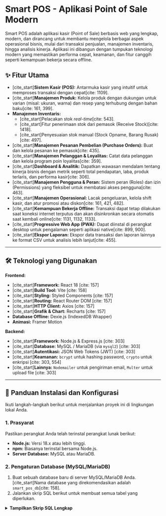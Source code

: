 # Smart POS - Aplikasi Point of Sale Modern

Smart POS adalah aplikasi kasir (Point of Sale) berbasis web yang lengkap, modern, dan dirancang untuk membantu mengelola berbagai aspek operasional bisnis, mulai dari transaksi penjualan, manajemen inventaris, hingga analisis kinerja. Aplikasi ini dibangun dengan tumpukan teknologi modern yang memastikan performa cepat, keamanan, dan fitur canggih seperti kemampuan bekerja secara offline.

## ✨ Fitur Utama

-   [cite_start]**Sistem Kasir (POS):** Antarmuka kasir yang intuitif untuk memproses transaksi dengan cepat[cite: 1109].
-   [cite_start]**Manajemen Produk:** Kelola produk dengan dukungan untuk varian (misal: ukuran, warna) dan resep yang terhubung dengan bahan baku[cite: 161, 399].
-   **Manajemen Inventaris:**
    -   [cite_start]Pelacakan stok *real-time*[cite: 543].
    -   [cite_start]Fitur penerimaan stok dari pemasok (Receive Stock)[cite: 1418].
    -   [cite_start]Penyesuaian stok manual (Stock Opname, Barang Rusak)[cite: 497].
-   [cite_start]**Manajemen Pesanan Pembelian (Purchase Orders):** Buat dan kelola pesanan ke pemasok[cite: 435].
-   [cite_start]**Manajemen Pelanggan & Loyalitas:** Catat data pelanggan dan kelola program poin loyalitas[cite: 359].
-   [cite_start]**Dashboard & Analitik:** Dapatkan wawasan mendalam tentang kinerja bisnis dengan metrik seperti total pendapatan, laba, produk terlaris, dan performa kasir[cite: 306].
-   [cite_start]**Manajemen Pengguna & Peran:** Sistem peran (Roles) dan izin (Permissions) yang fleksibel untuk membatasi akses pengguna[cite: 463].
-   [cite_start]**Manajemen Operasional:** Lacak pengeluaran, kelola shift kasir, dan atur promosi atau diskon[cite: 161, 421, 482].
-   [cite_start]**Kemampuan Bekerja Offline:** Transaksi dapat tetap dilakukan saat koneksi internet terputus dan akan disinkronkan secara otomatis saat kembali online[cite: 1131, 1132, 1133].
-   [cite_start]**Progressive Web App (PWA):** Dapat diinstal di perangkat desktop untuk pengalaman seperti aplikasi native[cite: 899, 900].
-   [cite_start]**Ekspor Laporan:** Ekspor data transaksi dan laporan lainnya ke format CSV untuk analisis lebih lanjut[cite: 455].

---

## 🛠️ Teknologi yang Digunakan

**Frontend:**
* [cite_start]**Framework:** React 18 [cite: 157]
* [cite_start]**Build Tool:** Vite [cite: 158]
* [cite_start]**Styling:** Styled Components [cite: 157]
* [cite_start]**Routing:** React Router DOM [cite: 157]
* [cite_start]**HTTP Client:** Axios [cite: 157]
* [cite_start]**Grafik & Chart:** Recharts [cite: 157]
* **Database Offline:** Dexie.js (IndexedDB Wrapper)
* **Animasi:** Framer Motion

**Backend:**
* [cite_start]**Framework:** Node.js & Express.js [cite: 303]
* [cite_start]**Database:** MySQL / MariaDB (via `mysql2`) [cite: 303]
* [cite_start]**Autentikasi:** JSON Web Tokens (JWT) [cite: 303]
* [cite_start]**Keamanan:** `bcrypt` untuk hashing password, `crypto` untuk enkripsi [cite: 303, 554]
* [cite_start]**Lainnya:** `Nodemailer` untuk pengiriman email, `Multer` untuk upload file [cite: 303]

---

## 🚀 Panduan Instalasi dan Konfigurasi

Ikuti langkah-langkah berikut untuk menjalankan proyek ini di lingkungan lokal Anda.

### 1. Prasyarat

Pastikan perangkat Anda telah terinstal perangkat lunak berikut:
* **Node.js:** Versi 18.x atau lebih tinggi.
* **npm:** Biasanya terinstal bersama Node.js.
* **Server Database:** MySQL atau MariaDB.

### 2. Pengaturan Database (MySQL/MariaDB)

1.  Buat sebuah database baru di server MySQL/MariaDB Anda. [cite_start]Nama database yang direkomendasikan adalah `smart_pos_db`[cite: 158].
2.  Jalankan skrip SQL berikut untuk membuat semua tabel yang diperlukan.

<details>
<summary><strong>Tampilkan Skrip SQL Lengkap</strong></summary>

```sql
CREATE TABLE `businesses` (
  `id` int(11) NOT NULL AUTO_INCREMENT,
  `business_name` varchar(255) DEFAULT 'Toko Saya',
  `address` text DEFAULT NULL,
  `phone_number` varchar(50) DEFAULT NULL,
  `website` varchar(255) DEFAULT NULL,
  `logo_url` varchar(255) DEFAULT NULL,
  `payment_methods` json DEFAULT '["Tunai", "Kartu", "QRIS"]',
  `receipt_logo_url` varchar(255) DEFAULT NULL,
  `receipt_footer_text` varchar(255) DEFAULT 'Terima kasih telah berbelanja!',
  `tax_rate` decimal(5,4) DEFAULT 0.0000,
  `default_starting_cash` decimal(15,2) DEFAULT 0.00,
  `monthly_revenue_target` decimal(15,2) DEFAULT 0.00,
  `cash_in_drawer` decimal(15,2) DEFAULT 0.00,
  `admin_created` tinyint(1) DEFAULT 0,
  `created_at` timestamp NOT NULL DEFAULT current_timestamp(),
  `updated_at` timestamp NOT NULL DEFAULT current_timestamp() ON UPDATE current_timestamp(),
  PRIMARY KEY (`id`)
) ENGINE=InnoDB DEFAULT CHARSET=utf8mb4 COLLATE=utf8mb4_general_ci;

CREATE TABLE `roles` (
  `id` int(11) NOT NULL AUTO_INCREMENT,
  `business_id` int(11) NOT NULL,
  `name` varchar(50) NOT NULL,
  `description` varchar(255) DEFAULT NULL,
  PRIMARY KEY (`id`),
  FOREIGN KEY (`business_id`) REFERENCES `businesses`(`id`) ON DELETE CASCADE
) ENGINE=InnoDB DEFAULT CHARSET=utf8mb4 COLLATE=utf8mb4_general_ci;

CREATE TABLE `users` (
  `id` int(11) NOT NULL AUTO_INCREMENT,
  `business_id` int(11) NOT NULL,
  `name` varchar(255) NOT NULL,
  `email` varchar(255) NOT NULL,
  `password` varchar(255) NOT NULL,
  `role_id` int(11) NOT NULL,
  `is_active` tinyint(1) DEFAULT 1,
  `created_at` timestamp NOT NULL DEFAULT current_timestamp(),
  PRIMARY KEY (`id`),
  UNIQUE KEY `email` (`email`),
  FOREIGN KEY (`business_id`) REFERENCES `businesses`(`id`) ON DELETE CASCADE,
  FOREIGN KEY (`role_id`) REFERENCES `roles`(`id`)
) ENGINE=InnoDB DEFAULT CHARSET=utf8mb4 COLLATE=utf8mb4_general_ci;

CREATE TABLE `permissions` (
  `id` int(11) NOT NULL AUTO_INCREMENT,
  `name` varchar(255) NOT NULL,
  `description` varchar(255) NOT NULL,
  PRIMARY KEY (`id`),
  UNIQUE KEY `name` (`name`)
) ENGINE=InnoDB DEFAULT CHARSET=utf8mb4 COLLATE=utf8mb4_general_ci;

CREATE TABLE `role_permissions` (
  `role_id` int(11) NOT NULL,
  `permission_id` int(11) NOT NULL,
  PRIMARY KEY (`role_id`,`permission_id`),
  FOREIGN KEY (`role_id`) REFERENCES `roles`(`id`) ON DELETE CASCADE,
  FOREIGN KEY (`permission_id`) REFERENCES `permissions`(`id`) ON DELETE CASCADE
) ENGINE=InnoDB DEFAULT CHARSET=utf8mb4 COLLATE=utf8mb4_general_ci;

CREATE TABLE `categories` (
  `id` int(11) NOT NULL AUTO_INCREMENT,
  `business_id` int(11) NOT NULL,
  `name` varchar(255) NOT NULL,
  PRIMARY KEY (`id`),
  FOREIGN KEY (`business_id`) REFERENCES `businesses`(`id`) ON DELETE CASCADE
) ENGINE=InnoDB DEFAULT CHARSET=utf8mb4 COLLATE=utf8mb4_general_ci;

CREATE TABLE `sub_categories` (
  `id` int(11) NOT NULL AUTO_INCREMENT,
  `category_id` int(11) NOT NULL,
  `business_id` int(11) NOT NULL,
  `name` varchar(255) NOT NULL,
  PRIMARY KEY (`id`),
  FOREIGN KEY (`category_id`) REFERENCES `categories`(`id`) ON DELETE CASCADE,
  FOREIGN KEY (`business_id`) REFERENCES `businesses`(`id`) ON DELETE CASCADE
) ENGINE=InnoDB DEFAULT CHARSET=utf8mb4 COLLATE=utf8mb4_general_ci;

CREATE TABLE `suppliers` (
  `id` int(11) NOT NULL AUTO_INCREMENT,
  `business_id` int(11) NOT NULL,
  `name` varchar(255) NOT NULL,
  `contact_person` varchar(255) DEFAULT NULL,
  `phone` varchar(50) DEFAULT NULL,
  `email` varchar(255) DEFAULT NULL,
  `address` text DEFAULT NULL,
  `is_archived` tinyint(1) DEFAULT 0,
  `created_at` timestamp NOT NULL DEFAULT current_timestamp(),
  PRIMARY KEY (`id`),
  FOREIGN KEY (`business_id`) REFERENCES `businesses`(`id`) ON DELETE CASCADE
) ENGINE=InnoDB DEFAULT CHARSET=utf8mb4 COLLATE=utf8mb4_general_ci;

CREATE TABLE `products` (
  `id` int(11) NOT NULL AUTO_INCREMENT,
  `business_id` int(11) NOT NULL,
  `name` varchar(255) NOT NULL,
  `description` text DEFAULT NULL,
  `category_id` int(11) DEFAULT NULL,
  `sub_category_id` int(11) DEFAULT NULL,
  `supplier_id` int(11) DEFAULT NULL,
  `stock` int(11) DEFAULT 0,
  `low_stock_threshold` int(11) DEFAULT 5,
  `image_url` varchar(255) DEFAULT NULL,
  `expiration_date` date DEFAULT NULL,
  `is_archived` tinyint(1) DEFAULT 0,
  `created_at` timestamp NOT NULL DEFAULT current_timestamp(),
  `updated_at` timestamp NOT NULL DEFAULT current_timestamp() ON UPDATE current_timestamp(),
  PRIMARY KEY (`id`),
  FOREIGN KEY (`business_id`) REFERENCES `businesses`(`id`) ON DELETE CASCADE,
  FOREIGN KEY (`category_id`) REFERENCES `categories`(`id`) ON DELETE SET NULL,
  FOREIGN KEY (`sub_category_id`) REFERENCES `sub_categories`(`id`) ON DELETE SET NULL,
  FOREIGN KEY (`supplier_id`) REFERENCES `suppliers`(`id`) ON DELETE SET NULL
) ENGINE=InnoDB DEFAULT CHARSET=utf8mb4 COLLATE=utf8mb4_general_ci;

CREATE TABLE `product_variants` (
  `id` int(11) NOT NULL AUTO_INCREMENT,
  `product_id` int(11) NOT NULL,
  `name` varchar(255) NOT NULL,
  `price` decimal(15,2) NOT NULL,
  `cost_price` decimal(15,2) NOT NULL,
  `barcode` varchar(100) DEFAULT NULL,
  PRIMARY KEY (`id`),
  FOREIGN KEY (`product_id`) REFERENCES `products`(`id`) ON DELETE CASCADE
) ENGINE=InnoDB DEFAULT CHARSET=utf8mb4 COLLATE=utf8mb4_general_ci;

CREATE TABLE `raw_materials` (
  `id` int(11) NOT NULL AUTO_INCREMENT,
  `business_id` int(11) NOT NULL,
  `name` varchar(255) NOT NULL,
  `stock_quantity` decimal(15,2) NOT NULL,
  `unit` varchar(50) NOT NULL,
  `cost_per_unit` decimal(15,2) NOT NULL,
  `created_at` timestamp NOT NULL DEFAULT current_timestamp(),
  `updated_at` timestamp NOT NULL DEFAULT current_timestamp() ON UPDATE current_timestamp(),
  PRIMARY KEY (`id`),
  FOREIGN KEY (`business_id`) REFERENCES `businesses`(`id`) ON DELETE CASCADE
) ENGINE=InnoDB DEFAULT CHARSET=utf8mb4 COLLATE=utf8mb4_general_ci;

CREATE TABLE `recipes` (
  `product_id` int(11) NOT NULL,
  `raw_material_id` int(11) NOT NULL,
  `quantity_used` decimal(15,2) NOT NULL,
  PRIMARY KEY (`product_id`,`raw_material_id`),
  FOREIGN KEY (`product_id`) REFERENCES `products`(`id`) ON DELETE CASCADE,
  FOREIGN KEY (`raw_material_id`) REFERENCES `raw_materials`(`id`) ON DELETE CASCADE
) ENGINE=InnoDB DEFAULT CHARSET=utf8mb4 COLLATE=utf8mb4_general_ci;

CREATE TABLE `customers` (
  `id` int(11) NOT NULL AUTO_INCREMENT,
  `business_id` int(11) NOT NULL,
  `name` varchar(255) NOT NULL,
  `phone` varchar(50) DEFAULT NULL,
  `email` varchar(255) DEFAULT NULL,
  `address` text DEFAULT NULL,
  `points` int(11) DEFAULT 0,
  `created_at` timestamp NOT NULL DEFAULT current_timestamp(),
  PRIMARY KEY (`id`),
  FOREIGN KEY (`business_id`) REFERENCES `businesses`(`id`) ON DELETE CASCADE
) ENGINE=InnoDB DEFAULT CHARSET=utf8mb4 COLLATE=utf8mb4_general_ci;

CREATE TABLE `promotions` (
  `id` int(11) NOT NULL AUTO_INCREMENT,
  `business_id` int(11) NOT NULL,
  `name` varchar(255) NOT NULL,
  `description` text DEFAULT NULL,
  `type` enum('percentage','fixed_amount') NOT NULL,
  `value` decimal(15,2) NOT NULL,
  `code` varchar(50) DEFAULT NULL,
  `start_date` datetime DEFAULT NULL,
  `end_date` datetime DEFAULT NULL,
  `is_active` tinyint(1) DEFAULT 1,
  `created_at` timestamp NOT NULL DEFAULT current_timestamp(),
  `updated_at` timestamp NOT NULL DEFAULT current_timestamp() ON UPDATE current_timestamp(),
  PRIMARY KEY (`id`),
  UNIQUE KEY `code` (`business_id`,`code`),
  FOREIGN KEY (`business_id`) REFERENCES `businesses`(`id`) ON DELETE CASCADE
) ENGINE=InnoDB DEFAULT CHARSET=utf8mb4 COLLATE=utf8mb4_general_ci;

CREATE TABLE `orders` (
  `id` int(11) NOT NULL AUTO_INCREMENT,
  `business_id` int(11) NOT NULL,
  `user_id` int(11) NOT NULL,
  `customer_id` int(11) DEFAULT NULL,
  `subtotal_amount` decimal(15,2) NOT NULL,
  `tax_amount` decimal(15,2) DEFAULT 0.00,
  `discount_amount` decimal(15,2) DEFAULT 0.00,
  `total_amount` decimal(15,2) NOT NULL,
  `payment_method` varchar(50) DEFAULT 'Tunai',
  `amount_paid` decimal(15,2) NOT NULL,
  `points_earned` int(11) DEFAULT 0,
  `promotion_id` int(11) DEFAULT NULL,
  `created_at` timestamp NOT NULL DEFAULT current_timestamp(),
  PRIMARY KEY (`id`),
  FOREIGN KEY (`business_id`) REFERENCES `businesses`(`id`) ON DELETE CASCADE,
  FOREIGN KEY (`user_id`) REFERENCES `users`(`id`),
  FOREIGN KEY (`customer_id`) REFERENCES `customers`(`id`) ON DELETE SET NULL,
  FOREIGN KEY (`promotion_id`) REFERENCES `promotions`(`id`) ON DELETE SET NULL
) ENGINE=InnoDB DEFAULT CHARSET=utf8mb4 COLLATE=utf8mb4_general_ci;

CREATE TABLE `order_items` (
  `id` int(11) NOT NULL AUTO_INCREMENT,
  `order_id` int(11) NOT NULL,
  `product_id` int(11) NOT NULL,
  `variant_id` int(11) NOT NULL,
  `quantity` int(11) NOT NULL,
  `price` decimal(15,2) NOT NULL,
  `cost_price` decimal(15,2) NOT NULL,
  PRIMARY KEY (`id`),
  FOREIGN KEY (`order_id`) REFERENCES `orders`(`id`) ON DELETE CASCADE,
  FOREIGN KEY (`product_id`) REFERENCES `products`(`id`),
  FOREIGN KEY (`variant_id`) REFERENCES `product_variants`(`id`)
) ENGINE=InnoDB DEFAULT CHARSET=utf8mb4 COLLATE=utf8mb4_general_ci;

-- Sisanya (tabel opsional dan log) bisa Anda tambahkan sesuai kebutuhan
-- (Misal: expenses, shifts, dll.)
````

\</details\>

### 3\. Pengaturan Backend

1.  **Navigasi ke Direktori Backend:**

    ```bash
    cd backend
    ```

2.  **Instal Dependensi:**

    ```bash
    npm install
    ```

3.  **Konfigurasi Environment:**

      * [cite\_start]Salin file `example.env` menjadi `.env`[cite: 159].
        ```bash
        cp example.env .env
        ```
      * [cite\_start]Buka file `.env` dan isi semua variabel yang diperlukan sesuai dengan konfigurasi Anda[cite: 158]. Lihat bagian **Konfigurasi Environment** di bawah untuk detailnya.

4.  **Jalankan Server Backend:**

    ```bash
    npm start
    ```

    [cite\_start]Server akan berjalan di `http://localhost:5000` secara default[cite: 162].

### 4\. Pengaturan Frontend

1.  **Navigasi ke Direktori Frontend:**
    ```bash
    cd frontend
    ```
2.  **Instal Dependensi:**
    ```bash
    npm install
    ```
3.  **Jalankan Server Development Frontend:**
    ```bash
    npm run dev
    ```
    [cite\_start]Aplikasi akan tersedia di `http://localhost:5173`[cite: 158]. [cite\_start]Frontend sudah dikonfigurasi untuk berkomunikasi dengan backend di `http://localhost:5000`[cite: 1850].

-----

## ⚙️ Konfigurasi Environment (`.env`)

File `.env` di dalam direktori `backend` sangat penting untuk konfigurasi aplikasi. [cite\_start]Pastikan Anda mengisinya dengan benar dan **JANGAN PERNAH** mengunggah file ini ke repositori Git Anda[cite: 158].

| Variabel                 | Deskripsi                                                                                                                              | Contoh Nilai                                 |
| ------------------------ | -------------------------------------------------------------------------------------------------------------------------------------- | -------------------------------------------- |
| `DB_HOST`                | Alamat host server database Anda.                                                                                                      | `localhost`                                  |
| `DB_USER`                | Nama pengguna untuk mengakses database.                                                                                                | `root`                                       |
| `DB_PASSWORD`            | Password untuk pengguna database. Kosongkan jika tidak ada.                                                                            | `password_rahasia`                           |
| `DB_NAME`                | Nama database yang telah Anda buat.                                                                                                    | `smart_pos_db`                               |
| `DB_TIMEZONE`            | Zona waktu yang digunakan oleh server database.                                                                                        | `Asia/Jakarta`                               |
| `JWT_SECRET`             | Kunci rahasia yang sangat panjang dan acak untuk menandatangani token autentikasi (JWT). **Wajib diisi dengan nilai unik.** | `kunci_acak_yang_sangat_panjang_dan_aman`    |
| `ENCRYPTION_KEY`         | Kunci rahasia dengan panjang **tepat 32 karakter** untuk mengenkripsi data sensitif seperti password email. **Wajib diisi nilai unik.** | `kunci_enkripsi_aman_32_karakter_`         |
| `ADMIN_REGISTRATION_KEY` | Kode rahasia yang digunakan **hanya untuk registrasi admin pertama kali**. Ganti dengan kode yang sulit ditebak.                           | `"frasa_rahasia_untuk_admin_pertama"`        |
| `FRONTEND_URL`           | URL lengkap dari aplikasi frontend Anda. Penting untuk kebijakan CORS.                                                                 | `http://localhost:5173`                      |
| `EMAIL_USER`             | Alamat email Gmail yang akan digunakan untuk mengirim struk.                                                                           | `email.bisnis.anda@gmail.com`                |
| `EMAIL_PASS`             | **Sandi Aplikasi 16 digit** dari akun Google Anda, bukan password login biasa.                                                          | `sandi aplikasi 16 digit`                    |

-----

## 📝 Lisensi

[cite\_start]Proyek ini dilisensikan di bawah Lisensi ISC[cite: 163, 303].